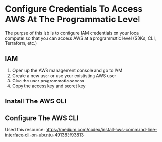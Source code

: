 # Configure Credentials To Access AWS At The Programmatic Level

The purpse of this lab is to configure IAM credentials on your local computer so that you can access AWS at a programmatic level (SDKs, CLI, Terraform, etc.)

## IAM
1. Open up the AWS management console and go to IAM
2. Create a new user or use your exististing AWS user 
3. Give the user programmatic access
4. Copy the access key and secret key

## Install The AWS CLI

## Configure The AWS CLI
Used this resource: https://medium.com/codex/install-aws-command-line-interface-cli-on-ubuntu-491383f93813

